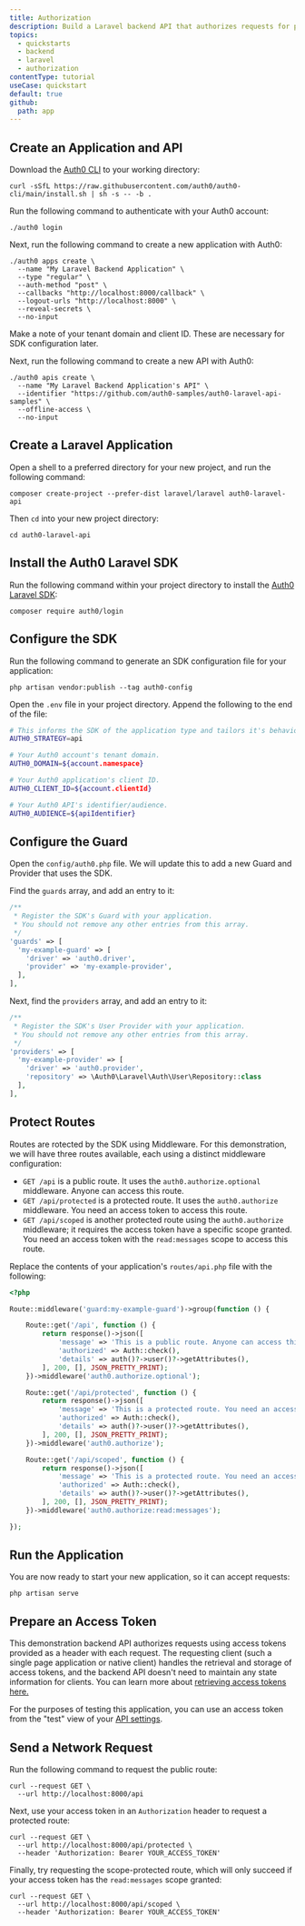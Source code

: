 ```yaml
---
title: Authorization
description: Build a Laravel backend API that authorizes requests for protected routes using access tokens with the Auth0 Laravel SDK.
topics:
  - quickstarts
  - backend
  - laravel
  - authorization
contentType: tutorial
useCase: quickstart
default: true
github:
  path: app
---
```


## Create an Application and API

Download the [Auth0 CLI](https://github.com/auth0/auth0-cli) to your working directory:

```shell
curl -sSfL https://raw.githubusercontent.com/auth0/auth0-cli/main/install.sh | sh -s -- -b .
```

Run the following command to authenticate with your Auth0 account:

```shell
./auth0 login
```

Next, run the following command to create a new application with Auth0:

```shell
./auth0 apps create \
  --name "My Laravel Backend Application" \
  --type "regular" \
  --auth-method "post" \
  --callbacks "http://localhost:8000/callback" \
  --logout-urls "http://localhost:8000" \
  --reveal-secrets \
  --no-input
```

Make a note of your tenant domain and client ID. These are necessary for SDK configuration later.

Next, run the following command to create a new API with Auth0:

```shell
./auth0 apis create \
  --name "My Laravel Backend Application's API" \
  --identifier "https://github.com/auth0-samples/auth0-laravel-api-samples" \
  --offline-access \
  --no-input
```

## Create a Laravel Application

Open a shell to a preferred directory for your new project, and run the following command:

```shell
composer create-project --prefer-dist laravel/laravel auth0-laravel-api
```

Then `cd` into your new project directory:

```shell
cd auth0-laravel-api
```

## Install the Auth0 Laravel SDK

Run the following command within your project directory to install the [Auth0 Laravel SDK](https://github.com/auth0/laravel-auth0):

```shell
composer require auth0/login
```

## Configure the SDK

Run the following command to generate an SDK configuration file for your application:

```shell
php artisan vendor:publish --tag auth0-config
```

Open the `.env` file in your project directory. Append the following to the end of the file:

```sh
# This informs the SDK of the application type and tailors it's behavior.
AUTH0_STRATEGY=api

# Your Auth0 account's tenant domain.
AUTH0_DOMAIN=${account.namespace}

# Your Auth0 application's client ID.
AUTH0_CLIENT_ID=${account.clientId}

# Your Auth0 API's identifier/audience.
AUTH0_AUDIENCE=${apiIdentifier}
```

## Configure the Guard

Open the `config/auth0.php` file. We will update this to add a new Guard and Provider that uses the SDK.

Find the `guards` array, and add an entry to it:

```php
/**
 * Register the SDK's Guard with your application.
 * You should not remove any other entries from this array.
 */
'guards' => [
  'my-example-guard' => [
    'driver' => 'auth0.driver',
    'provider' => 'my-example-provider',
  ],
],
```

Next, find the `providers` array, and add an entry to it:

```php
/**
 * Register the SDK's User Provider with your application.
 * You should not remove any other entries from this array.
 */
'providers' => [
  'my-example-provider' => [
    'driver' => 'auth0.provider',
    'repository' => \Auth0\Laravel\Auth\User\Repository::class
  ],
],
```

## Protect Routes

Routes are rotected by the SDK using Middleware. For this demonstration, we will have three routes available, each using a distinct middleware configuration:

- `GET /api` is a public route. It uses the `auth0.authorize.optional` middleware. Anyone can access this route.
- `GET /api/protected` is a protected route. It uses the `auth0.authorize` middleware. You need an access token to access this route.
- `GET /api/scoped` is another protected route using the `auth0.authorize` middleware; it requires the access token have a specific scope granted. You need an access token with the `read:messages` scope to access this route.

Replace the contents of your application's `routes/api.php` file with the following:

```php
<?php

Route::middleware('guard:my-example-guard')->group(function () {

    Route::get('/api', function () {
        return response()->json([
            'message' => 'This is a public route. Anyone can access this.',
            'authorized' => Auth::check(),
            'details' => auth()?->user()?->getAttributes(),
        ], 200, [], JSON_PRETTY_PRINT);
    })->middleware('auth0.authorize.optional');

    Route::get('/api/protected', function () {
        return response()->json([
            'message' => 'This is a protected route. You need an access token to see this.',
            'authorized' => Auth::check(),
            'details' => auth()?->user()?->getAttributes(),
        ], 200, [], JSON_PRETTY_PRINT);
    })->middleware('auth0.authorize');

    Route::get('/api/scoped', function () {
        return response()->json([
            'message' => 'This is a protected route. You need an access token with the `read:messages` scope granted to see this.',
            'authorized' => Auth::check(),
            'details' => auth()?->user()?->getAttributes(),
        ], 200, [], JSON_PRETTY_PRINT);
    })->middleware('auth0.authorize:read:messages');

});
```

## Run the Application

You are now ready to start your new application, so it can accept requests:

```shell
php artisan serve
```

## Prepare an Access Token

This demonstration backend API authorizes requests using access tokens provided as a header with each request. The requesting client (such a single page application or native client) handles the retrieval and storage of access tokens, and the backend API doesn't need to maintain any state information for clients. You can learn more about [retrieving access tokens here.](https://auth0.com/docs/secure/tokens/access-tokens/get-access-tokens)

For the purposes of testing this application, you can use an access token from the "test" view of your [API settings](https://manage.auth0.com/#/apis).

## Send a Network Request

Run the following command to request the public route:

```shell
curl --request GET \
  --url http://localhost:8000/api
```

Next, use your access token in an `Authorization` header to request a protected route:

```shell
curl --request GET \
  --url http://localhost:8000/api/protected \
  --header 'Authorization: Bearer YOUR_ACCESS_TOKEN'
```

Finally, try requesting the scope-protected route, which will only succeed if your access token has the  `read:messages` scope granted:

```shell
curl --request GET \
  --url http://localhost:8000/api/scoped \
  --header 'Authorization: Bearer YOUR_ACCESS_TOKEN'
```
